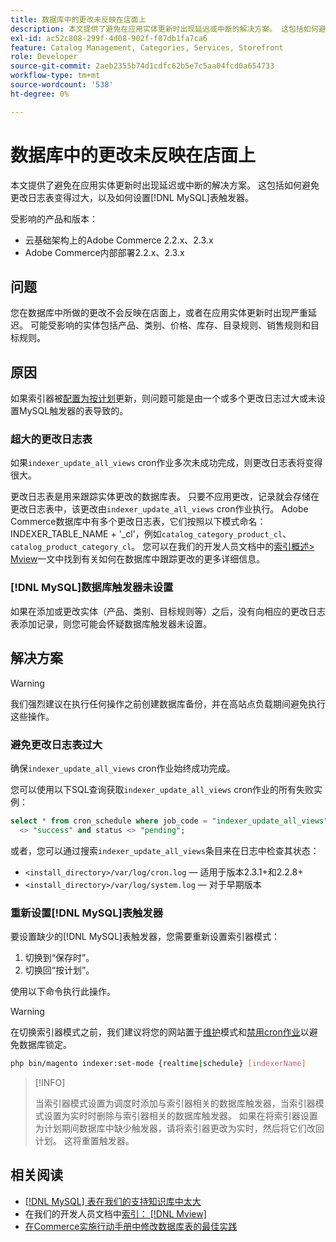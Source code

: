 ```yaml
---
title: 数据库中的更改未反映在店面上
description: 本文提供了避免在应用实体更新时出现延迟或中断的解决方案。 这包括如何避免更改日志表变得过大，以及如何设置 [!DNL MySQL] 表触发器。
exl-id: ac52c808-299f-4d08-902f-f87db1fa7ca6
feature: Catalog Management, Categories, Services, Storefront
role: Developer
source-git-commit: 2aeb2355b74d1cdfc62b5e7c5aa04fcd0a654733
workflow-type: tm+mt
source-wordcount: '538'
ht-degree: 0%

---
```


# 数据库中的更改未反映在店面上

本文提供了避免在应用实体更新时出现延迟或中断的解决方案。 这包括如何避免更改日志表变得过大，以及如何设置[!DNL MySQL]表触发器。

受影响的产品和版本：

* 云基础架构上的Adobe Commerce 2.2.x、2.3.x
* Adobe Commerce内部部署2.2.x、2.3.x

## 问题

您在数据库中所做的更改不会反映在店面上，或者在应用实体更新时出现严重延迟。 可能受影响的实体包括产品、类别、价格、库存、目录规则、销售规则和目标规则。

## 原因

如果索引器被[配置为按计划](https://experienceleague.adobe.com/zh-hans/docs/commerce-operations/configuration-guide/cli/manage-indexers#configure-indexers)更新，则问题可能是由一个或多个更改日志过大或未设置MySQL触发器的表导致的。

### 超大的更改日志表

如果`indexer_update_all_views` cron作业多次未成功完成，则更改日志表将变得很大。

更改日志表是用来跟踪实体更改的数据库表。 只要不应用更改，记录就会存储在更改日志表中，该更改由`indexer_update_all_views` cron作业执行。 Adobe Commerce数据库中有多个更改日志表，它们按照以下模式命名： INDEXER\_TABLE\_NAME + &#39;\_cl&#39;，例如`catalog_category_product_cl`、`catalog_product_category_cl`。 您可以在我们的开发人员文档中的[索引概述> Mview](https://developer.adobe.com/commerce/php/development/components/indexing/#mview)一文中找到有关如何在数据库中跟踪更改的更多详细信息。

### [!DNL MySQL]数据库触发器未设置

如果在添加或更改实体（产品、类别、目标规则等）之后，没有向相应的更改日志表添加记录，则您可能会怀疑数据库触发器未设置。

## 解决方案

>[!WARNING]
>
>我们强烈建议在执行任何操作之前创建数据库备份，并在高站点负载期间避免执行这些操作。

### 避免更改日志表过大

确保`indexer_update_all_views` cron作业始终成功完成。

您可以使用以下SQL查询获取`indexer_update_all_views` cron作业的所有失败实例：

```sql
select * from cron_schedule where job_code = "indexer_update_all_views" and status
  <> "success" and status <> "pending";
```

或者，您可以通过搜索`indexer_update_all_views`条目来在日志中检查其状态：

* `<install_directory>/var/log/cron.log` — 适用于版本2.3.1+和2.2.8+
* `<install_directory>/var/log/system.log` — 对于早期版本

### 重新设置[!DNL MySQL]表触发器

要设置缺少的[!DNL MySQL]表触发器，您需要重新设置索引器模式：

1. 切换到“保存时”。
1. 切换回“按计划”。

使用以下命令执行此操作。

>[!WARNING]
>
>在切换索引器模式之前，我们建议将您的网站置于[维护](https://experienceleague.adobe.com/docs/commerce-operations/configuration-guide/setup/application-modes.html?lang=zh-Hans#maintenance-mode)模式和[禁用cron作业](https://experienceleague.adobe.com/docs/commerce-cloud-service/user-guide/configure/app/properties/crons-property.html?lang=zh-Hans#disable-cron-jobs)以避免数据库锁定。

```bash
php bin/magento indexer:set-mode {realtime|schedule} [indexerName]
```

>[!INFO]
>
>当索引器模式设置为调度时添加与索引器相关的数据库触发器，当索引器模式设置为实时时删除与索引器相关的数据库触发器。 如果在将索引器设置为计划期间数据库中缺少触发器，请将索引器更改为实时，然后将它们改回计划。 这将重置触发器。

## 相关阅读

* [[!DNL MySQL] 表在我们的支持知识库中太大](https://experienceleague.adobe.com/zh-hans/docs/commerce-knowledge-base/kb/troubleshooting/database/mysql-tables-are-too-large)
* 在我们的开发人员文档中[索引： [!DNL Mview]](https://developer.adobe.com/commerce/php/development/components/indexing/#mview)
* [在Commerce实施行动手册中修改数据库表的最佳实践](https://experienceleague.adobe.com/zh-hans/docs/commerce-operations/implementation-playbook/best-practices/development/modifying-core-and-third-party-tables#why-adobe-recommends-avoiding-modifications)
